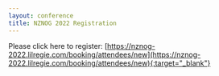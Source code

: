 ```yaml
---
layout: conference
title: NZNOG 2022 Registration
---
```


Please click here to register: [https://nznog-2022.lilregie.com/booking/attendees/new](https://nznog-2022.lilregie.com/booking/attendees/new){:target="_blank"}
